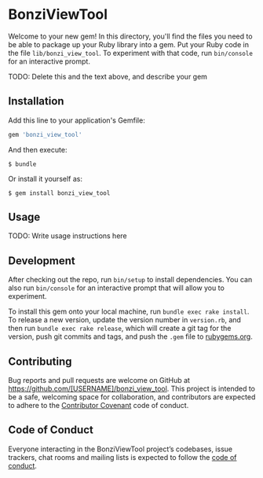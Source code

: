 # BonziViewTool

Welcome to your new gem! In this directory, you'll find the files you need to be able to package up your Ruby library into a gem. Put your Ruby code in the file `lib/bonzi_view_tool`. To experiment with that code, run `bin/console` for an interactive prompt.

TODO: Delete this and the text above, and describe your gem

## Installation

Add this line to your application's Gemfile:

```ruby
gem 'bonzi_view_tool'
```

And then execute:

    $ bundle

Or install it yourself as:

    $ gem install bonzi_view_tool

## Usage

TODO: Write usage instructions here

## Development

After checking out the repo, run `bin/setup` to install dependencies. You can also run `bin/console` for an interactive prompt that will allow you to experiment.

To install this gem onto your local machine, run `bundle exec rake install`. To release a new version, update the version number in `version.rb`, and then run `bundle exec rake release`, which will create a git tag for the version, push git commits and tags, and push the `.gem` file to [rubygems.org](https://rubygems.org).

## Contributing

Bug reports and pull requests are welcome on GitHub at https://github.com/[USERNAME]/bonzi_view_tool. This project is intended to be a safe, welcoming space for collaboration, and contributors are expected to adhere to the [Contributor Covenant](http://contributor-covenant.org) code of conduct.

## Code of Conduct

Everyone interacting in the BonziViewTool project’s codebases, issue trackers, chat rooms and mailing lists is expected to follow the [code of conduct](https://github.com/[USERNAME]/bonzi_view_tool/blob/master/CODE_OF_CONDUCT.md).
